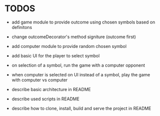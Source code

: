 # TODOS

- add game module to provide outcome using chosen symbols based on definitons

- change outcomeDecorator's method signiture (outcome first)

- add computer module to provide random chosen symbol

- add basic UI for the player to select symbol

- on selection of a symbol, run the game with a computer opponent

- when computer is selected on UI instead of a symbol, play the game with computer vs computer

- describe basic architecture in README

- describe used scripts in README

- describe how to clone, install, build and serve the project in README
